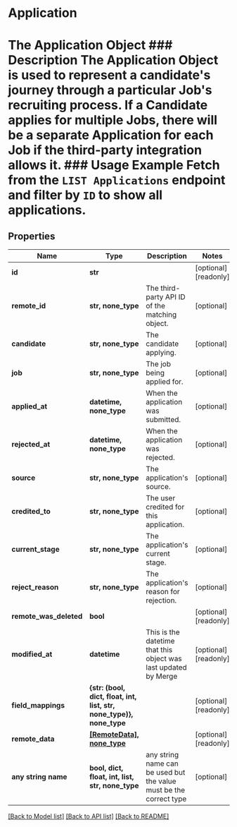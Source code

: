 # Application

# The Application Object ### Description The Application Object is used to represent a candidate's journey through a particular Job's recruiting process. If a Candidate applies for multiple Jobs, there will be a separate Application for each Job if the third-party integration allows it. ### Usage Example Fetch from the `LIST Applications` endpoint and filter by `ID` to show all applications.

## Properties

| Name                   | Type                                                                 | Description                                                        | Notes                 |
| ---------------------- | -------------------------------------------------------------------- | ------------------------------------------------------------------ | --------------------- |
| **id**                 | **str**                                                              |                                                                    | [optional] [readonly] |
| **remote_id**          | **str, none_type**                                                   | The third-party API ID of the matching object.                     | [optional]            |
| **candidate**          | **str, none_type**                                                   | The candidate applying.                                            | [optional]            |
| **job**                | **str, none_type**                                                   | The job being applied for.                                         | [optional]            |
| **applied_at**         | **datetime, none_type**                                              | When the application was submitted.                                | [optional]            |
| **rejected_at**        | **datetime, none_type**                                              | When the application was rejected.                                 | [optional]            |
| **source**             | **str, none_type**                                                   | The application&#39;s source.                                      | [optional]            |
| **credited_to**        | **str, none_type**                                                   | The user credited for this application.                            | [optional]            |
| **current_stage**      | **str, none_type**                                                   | The application&#39;s current stage.                               | [optional]            |
| **reject_reason**      | **str, none_type**                                                   | The application&#39;s reason for rejection.                        | [optional]            |
| **remote_was_deleted** | **bool**                                                             |                                                                    | [optional] [readonly] |
| **modified_at**        | **datetime**                                                         | This is the datetime that this object was last updated by Merge    | [optional] [readonly] |
| **field_mappings**     | **{str: (bool, dict, float, int, list, str, none_type)}, none_type** |                                                                    | [optional] [readonly] |
| **remote_data**        | [**[RemoteData], none_type**](RemoteData.md)                         |                                                                    | [optional] [readonly] |
| **any string name**    | **bool, dict, float, int, list, str, none_type**                     | any string name can be used but the value must be the correct type | [optional]            |

[[Back to Model list]](../README.md#documentation-for-models) [[Back to API list]](../README.md#documentation-for-api-endpoints) [[Back to README]](../README.md)
